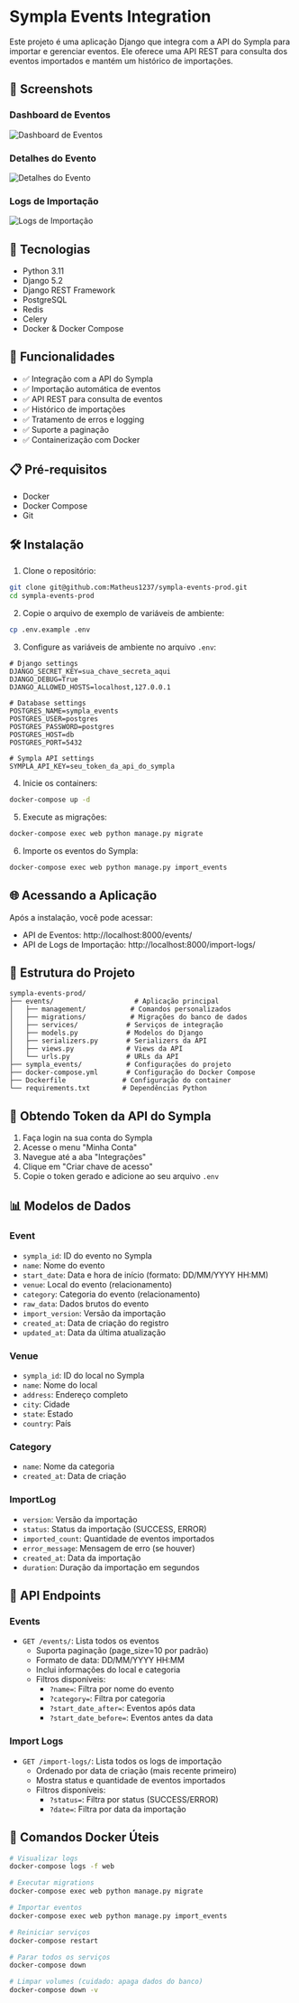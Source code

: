 # Sympla Events Integration

Este projeto é uma aplicação Django que integra com a API do Sympla para importar e gerenciar eventos. Ele oferece uma API REST para consulta dos eventos importados e mantém um histórico de importações.

## 📸 Screenshots

### Dashboard de Eventos
![Dashboard de Eventos](docs/assets/image.png)

### Detalhes do Evento
![Detalhes do Evento](docs/assets/image02.png)

### Logs de Importação
![Logs de Importação](docs/assets/image03.png)

## 🚀 Tecnologias

- Python 3.11
- Django 5.2
- Django REST Framework
- PostgreSQL
- Redis
- Celery
- Docker & Docker Compose

## 🌟 Funcionalidades

- ✅ Integração com a API do Sympla
- ✅ Importação automática de eventos
- ✅ API REST para consulta de eventos
- ✅ Histórico de importações
- ✅ Tratamento de erros e logging
- ✅ Suporte a paginação
- ✅ Containerização com Docker

## 📋 Pré-requisitos

- Docker
- Docker Compose
- Git

## 🛠️ Instalação

1. Clone o repositório:
```bash
git clone git@github.com:Matheus1237/sympla-events-prod.git
cd sympla-events-prod
```

2. Copie o arquivo de exemplo de variáveis de ambiente:
```bash
cp .env.example .env
```

3. Configure as variáveis de ambiente no arquivo `.env`:
```env
# Django settings
DJANGO_SECRET_KEY=sua_chave_secreta_aqui
DJANGO_DEBUG=True
DJANGO_ALLOWED_HOSTS=localhost,127.0.0.1

# Database settings
POSTGRES_NAME=sympla_events
POSTGRES_USER=postgres
POSTGRES_PASSWORD=postgres
POSTGRES_HOST=db
POSTGRES_PORT=5432

# Sympla API settings
SYMPLA_API_KEY=seu_token_da_api_do_sympla
```

4. Inicie os containers:
```bash
docker-compose up -d
```

5. Execute as migrações:
```bash
docker-compose exec web python manage.py migrate
```

6. Importe os eventos do Sympla:
```bash
docker-compose exec web python manage.py import_events
```

## 🌐 Acessando a Aplicação

Após a instalação, você pode acessar:

- API de Eventos: http://localhost:8000/events/
- API de Logs de Importação: http://localhost:8000/import-logs/

## 📝 Estrutura do Projeto

```
sympla-events-prod/
├── events/                    # Aplicação principal
│   ├── management/           # Comandos personalizados
│   ├── migrations/           # Migrações do banco de dados
│   ├── services/            # Serviços de integração
│   ├── models.py            # Modelos do Django
│   ├── serializers.py       # Serializers da API
│   ├── views.py             # Views da API
│   └── urls.py              # URLs da API
├── sympla_events/           # Configurações do projeto
├── docker-compose.yml       # Configuração do Docker Compose
├── Dockerfile              # Configuração do container
└── requirements.txt        # Dependências Python
```

## 🔑 Obtendo Token da API do Sympla

1. Faça login na sua conta do Sympla
2. Acesse o menu "Minha Conta"
3. Navegue até a aba "Integrações"
4. Clique em "Criar chave de acesso"
5. Copie o token gerado e adicione ao seu arquivo `.env`

## 📊 Modelos de Dados

### Event
- `sympla_id`: ID do evento no Sympla
- `name`: Nome do evento
- `start_date`: Data e hora de início (formato: DD/MM/YYYY HH:MM)
- `venue`: Local do evento (relacionamento)
- `category`: Categoria do evento (relacionamento)
- `raw_data`: Dados brutos do evento
- `import_version`: Versão da importação
- `created_at`: Data de criação do registro
- `updated_at`: Data da última atualização

### Venue
- `sympla_id`: ID do local no Sympla
- `name`: Nome do local
- `address`: Endereço completo
- `city`: Cidade
- `state`: Estado
- `country`: País

### Category
- `name`: Nome da categoria
- `created_at`: Data de criação

### ImportLog
- `version`: Versão da importação
- `status`: Status da importação (SUCCESS, ERROR)
- `imported_count`: Quantidade de eventos importados
- `error_message`: Mensagem de erro (se houver)
- `created_at`: Data da importação
- `duration`: Duração da importação em segundos

## 🔄 API Endpoints

### Events
- `GET /events/`: Lista todos os eventos
  - Suporta paginação (page_size=10 por padrão)
  - Formato de data: DD/MM/YYYY HH:MM
  - Inclui informações do local e categoria
  - Filtros disponíveis:
    - `?name=`: Filtra por nome do evento
    - `?category=`: Filtra por categoria
    - `?start_date_after=`: Eventos após data
    - `?start_date_before=`: Eventos antes da data

### Import Logs
- `GET /import-logs/`: Lista todos os logs de importação
  - Ordenado por data de criação (mais recente primeiro)
  - Mostra status e quantidade de eventos importados
  - Filtros disponíveis:
    - `?status=`: Filtra por status (SUCCESS/ERROR)
    - `?date=`: Filtra por data da importação

## 🐳 Comandos Docker Úteis

```bash
# Visualizar logs
docker-compose logs -f web

# Executar migrations
docker-compose exec web python manage.py migrate

# Importar eventos
docker-compose exec web python manage.py import_events

# Reiniciar serviços
docker-compose restart

# Parar todos os serviços
docker-compose down

# Limpar volumes (cuidado: apaga dados do banco)
docker-compose down -v
```